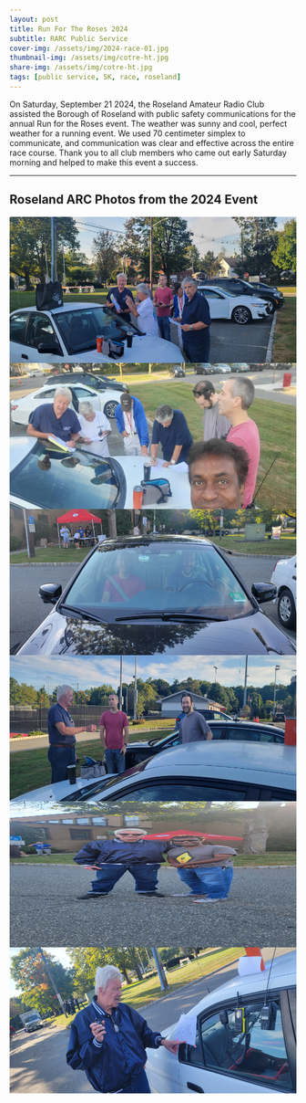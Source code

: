 ```yaml
---
layout: post
title: Run For The Roses 2024
subtitle: RARC Public Service
cover-img: /assets/img/2024-race-01.jpg
thumbnail-img: /assets/img/cotre-ht.jpg
share-img: /assets/img/cotre-ht.jpg
tags: [public service, 5K, race, roseland]
---
```


On Saturday, September 21 2024, the Roseland Amateur Radio Club assisted the Borough of Roseland with public safety communications for the annual Run for the Roses event.  The weather was sunny and cool, perfect weather for a running event.  We used 70 centimeter simplex to communicate, and communication was clear and effective across the entire race course.  Thank you to all club members who came out early Saturday morning and helped to make this event a success.

---
## Roseland ARC Photos from the 2024 Event

[<img align="right" width="1024" height="256" src="/assets/img/2024-race/2024-rr-1.jpeg">](./assets/img/2024-race/2024-rr-1.jpeg)<br/><br/>
[<img align="right" width="1024" height="256" src="/assets/img/2024-race/2024-rr-2.jpeg">](./assets/img/2024-race/2024-rr-2.jpeg)<br/>
[<img align="right" width="1024" height="256" src="/assets/img/2024-race/2024-rr-3.jpeg">](./assets/img/2024-race/2024-rr-3.jpeg)<br/>
[<img align="right" width="1024" height="256" src="/assets/img/2024-race/2024-rr-4.jpeg">](./assets/img/2024-race/2024-rr-4.jpeg)<br/>
[<img align="right" width="1024" height="256" src="/assets/img/2024-race/2024-rr-5.jpeg">](./assets/img/2024-race/2024-rr-5.jpeg)<br/>
[<img align="right" width="1024" height="256" src="/assets/img/2024-race/2024-rr-6.jpeg">](./assets/img/2024-race/2024-rr-6.jpeg)<br/>


